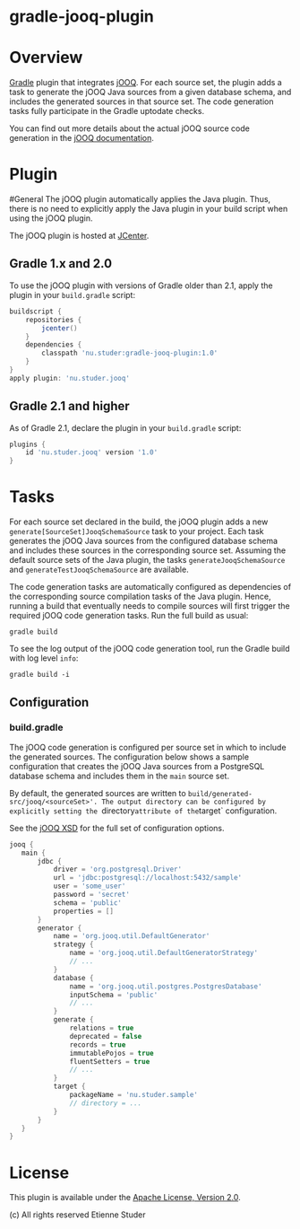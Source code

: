 gradle-jooq-plugin
==================

# Overview
[Gradle](http://www.gradle.org) plugin that integrates [jOOQ](http://www.jooq.org). For each source set,
the plugin adds a task to generate the jOOQ Java sources from a given database schema, and includes the
generated sources in that source set. The code generation tasks fully participate in the Gradle
uptodate checks.

You can find out more details about the actual jOOQ source code generation in the
[jOOQ documentation](http://www.jooq.org/doc/3.3/manual/code-generation).

# Plugin

#General
The jOOQ plugin automatically applies the Java plugin. Thus, there is no need to explicitly apply the Java plugin in
your build script when using the jOOQ plugin.

The jOOQ plugin is hosted at [JCenter](https://bintray.com/bintray/jcenter).

## Gradle 1.x and 2.0
To use the jOOQ plugin with versions of Gradle older than 2.1, apply the plugin in your `build.gradle` script:

```groovy
buildscript {
    repositories {
        jcenter()
    }
    dependencies {
        classpath 'nu.studer:gradle-jooq-plugin:1.0'
    }
}
apply plugin: 'nu.studer.jooq'
```

## Gradle 2.1 and higher
As of Gradle 2.1, declare the plugin in your `build.gradle` script:

```groovy
plugins {
    id 'nu.studer.jooq' version '1.0'
}
```

# Tasks
For each source set declared in the build, the jOOQ plugin adds a new `generate[SourceSet]JooqSchemaSource` task
to your project. Each task generates the jOOQ Java sources from the configured database schema and includes these
sources in the corresponding source set. Assuming the default source sets of the Java plugin, the tasks
`generateJooqSchemaSource` and `generateTestJooqSchemaSource` are available.

The code generation tasks are automatically configured as dependencies of the corresponding source compilation tasks
of the Java plugin. Hence, running a build that eventually needs to compile sources will first trigger the required
jOOQ code generation tasks. Run the full build as usual:

```console
gradle build
```

To see the log output of the jOOQ code generation tool, run the Gradle build with log level `info`:

```console
gradle build -i
```

## Configuration

### build.gradle
The jOOQ code generation is configured per source set in which to include the generated sources. The configuration
below shows a sample configuration that creates the jOOQ Java sources from a PostgreSQL database schema and includes
them in the `main` source set.

By default, the generated sources are written to `build/generated-src/jooq/<sourceSet>'. The output directory can
be configured by explicitly setting the `directory` attribute of the `target` configuration.

See the [jOOQ XSD](http://www.jooq.org/xsd/jooq-codegen-3.3.0.xsd) for the full set of configuration options.

```groovy
jooq {
   main {
       jdbc {
           driver = 'org.postgresql.Driver'
           url = 'jdbc:postgresql://localhost:5432/sample'
           user = 'some_user'
           password = 'secret'
           schema = 'public'
           properties = []
       }
       generator {
           name = 'org.jooq.util.DefaultGenerator'
           strategy {
               name = 'org.jooq.util.DefaultGeneratorStrategy'
               // ...
           }
           database {
               name = 'org.jooq.util.postgres.PostgresDatabase'
               inputSchema = 'public'
               // ...
           }
           generate {
               relations = true
               deprecated = false
               records = true
               immutablePojos = true
               fluentSetters = true
               // ...
           }
           target {
               packageName = 'nu.studer.sample'
               // directory = ...
           }
       }
   }
}
```

# License
This plugin is available under the [Apache License, Version 2.0](http://www.apache.org/licenses/LICENSE-2.0.html).

(c) All rights reserved Etienne Studer
